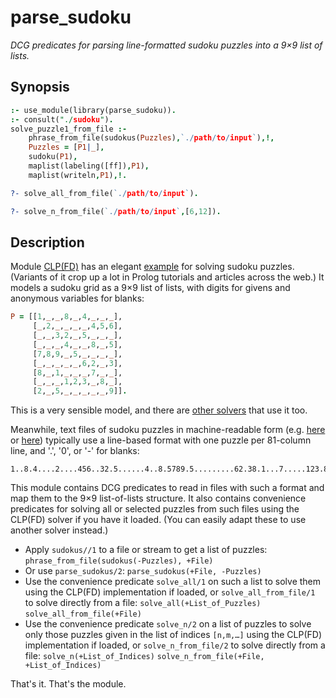 # parse_sudoku

*DCG predicates for parsing line-formatted sudoku puzzles into a 9×9 list of lists.*

## Synopsis

```prolog
:- use_module(library(parse_sudoku)).
:- consult("./sudoku").
solve_puzzle1_from_file :-
	phrase_from_file(sudokus(Puzzles),`./path/to/input`),!,
	Puzzles = [P1|_],
	sudoku(P1),
	maplist(labeling([ff]),P1),
	maplist(writeln,P1),!.

?- solve_all_from_file(`./path/to/input`).

?- solve_n_from_file(`./path/to/input`,[6,12]).
```
## Description

Module [CLP(FD)](https://github.com/triska/clpfd) has an elegant [example](https://github.com/triska/clpfd/blob/master/sudoku.pl) for solving sudoku puzzles. (Variants of it crop up a lot in Prolog tutorials and articles across the web.) It models a sudoku grid as a 9×9 list of lists, with digits for givens and anonymous variables for blanks:

```prolog
P = [[1,_,_,8,_,4,_,_,_],
     [_,2,_,_,_,_,4,5,6],
     [_,_,3,2,_,5,_,_,_],
     [_,_,_,4,_,_,8,_,5],
     [7,8,9,_,5,_,_,_,_],
     [_,_,_,_,_,6,2,_,3],
     [8,_,1,_,_,_,7,_,_],
     [_,_,_,1,2,3,_,8,_],
     [2,_,5,_,_,_,_,_,9]].
```
This is a very sensible model, and there are [other solvers](https://github.com/mmalita/PrologPuzzles/blob/master/sudoku.pro) that use it too.

Meanwhile, text files of sudoku puzzles in machine-readable form (e.g. [here](http://magictour.free.fr/sudoku.htm) or [here](http://norvig.com/hardest.txt)) typically use a line-based format with one puzzle per 81-column line, and '.', '0', or '-' for blanks:

```
1..8.4....2....456..32.5......4..8.5789.5.........62.38.1...7.....123.8.2.5.....9
```

This module contains DCG predicates to read in files with such a format and map them to the 9×9 list-of-lists structure. It also contains convenience predicates for solving all or selected puzzles from such files using the CLP(FD) solver if you have it loaded. (You can easily adapt these to use another solver instead.)

- Apply `sudokus//1` to a file or stream to get a list of puzzles:
`phrase_from_file(sudokus(-Puzzles), +File)`
- Or use `parse_sudokus/2`:
`parse_sudokus(+File, -Puzzles)`
- Use the convenience predicate `solve_all/1` on such a list to solve them using the CLP(FD) implementation if loaded, or `solve_all_from_file/1` to solve directly from a file:
`solve_all(+List_of_Puzzles)`
`solve_all_from_file(+File)`
- Use the convenience predicate `solve_n/2` on a list of puzzles to solve only those puzzles given in the list of indices `[n,m,…]` using the CLP(FD) implementation if loaded, or `solve_n_from_file/2` to solve directly from a file:
`solve_n(+List_of_Indices)`
`solve_n_from_file(+File, +List_of_Indices)`

That's it. That's the module.
